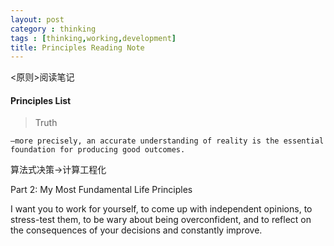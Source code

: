 ```yaml
---
layout: post
category : thinking
tags : [thinking,working,development]
title: Principles Reading Note
---
```


<原则>阅读笔记


#### Principles List

> Truth

	—more precisely, an accurate understanding of reality is the essential foundation for producing good outcomes.

算法式决策->计算工程化

Part 2: My Most Fundamental Life Principles

I want you to work for yourself, to come up with independent opinions, to stress-test them, to be wary about being overconfident, and to reflect on the consequences of your decisions and constantly improve.